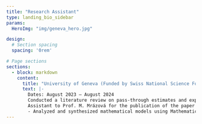 ```yaml
---
title: "Research Assistant"
type: landing_bio_sidebar
params:
  HeroImg: "img/geneva_hero.jpg"

design:
  # Section spacing
  spacing: '0rem'

# Page sections
sections:
  - block: markdown
    content:
      title: "University of Geneva (Funded by Swiss National Science Foundation)"
      text: |-
        Dates: August 2023 – August 2024  
        Conducted a literature review on pass‑through estimates and explored structural modeling for welfare analysis.  
        Assistant to Prof. M. Mrázová for the publication of the paper ”Trade Agreements when profits matter”:  
        - Analyzed and synthesized mathematical models using Mathematica and Python to ensure research accuracy.  
---
```


